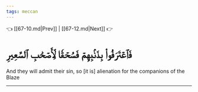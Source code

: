 ```yaml
---
tags: meccan
---
```


👈 [[67-10.md|Prev]] | [[67-12.md|Next]] 👉

# فَٱعۡتَرَفُواْ بِذَنۢبِهِمۡ فَسُحۡقٗا لِّأَصۡحَٰبِ ٱلسَّعِيرِ

And they will admit their sin, so [it is] alienation for the companions of the Blaze

---

